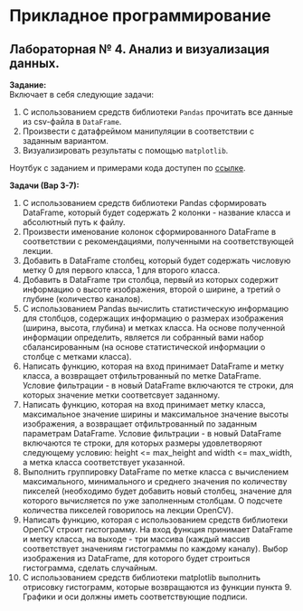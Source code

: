 # Прикладное программирование

## Лабораторная № 4. Анализ и визуализация данных.

__Задание:__  
Включает в себя следующие задачи:
1. С использованием средств библиотеки `Pandas` прочитать все данные из csv-файла в `DataFrame`.
2. Произвести с датафреймом манипуляции в соответствии с заданным вариантом.
3. Визуализировать результаты с помощью `matplotlib`.

Ноутбук с заданием и примерами кода доступен по [ссылке](https://colab.research.google.com/drive/1fcN8IZ5xz83-YWxvEim9nzr2kX75-m4I?usp=sharing#scrollTo=pNohKymloZ4P).

__Задачи (Вар 3-7):__
1. С использованием средств библиотеки Pandas сформировать DataFrame, который будет содержать 2 колонки - название класса и абсолютный путь к файлу.
2. Произвести именование колонок сформированного DataFrame в соответствии с рекомендациями, полученными на соответствующей лекции.
3. Добавить в DataFrame столбец, который будет содержать числовую метку 0 для первого класса, 1 для второго класса.
4. Добавить в DataFrame три столбца, первый из которых содержит информацию о высоте изображения, второй о ширине, а третий о глубине (количество каналов).
5. С использованием Pandas вычислить статистическую информацию для столбцов, содержащих информацию о размерах изображения (ширина, высота, глубина) и метках класса. На основе полученной информации определить, является ли собранный вами набор сбалансированным (на основе статистической информации о столбце с метками класса).
6. Написать функцию, которая на вход принимает DataFrame и метку класса, а возвращает отфильтрованный по метке DataFrame. Условие фильтрации - в новый DataFrame включаются те строки, для которых значение метки соответсвует заданному.
7. Написать функцию, которая на вход принимает метку класса, максимальное значение ширины и максимальное значение высоты изображения, а возвращает отфильтрованный по заданным параметрам DataFrame. Условие фильтрации - в новый DataFrame включаются те строки, для которых размеры удовлетворяют следующему условию: height <= max_height and width <= max_width, а метка класса соответствует указанной.
8. Выполнить группировку DataFrame по метке класса с вычислением максимального, минимального и среднего значения по количеству пикселей (необходимо будет добавить новый столбец, значение для которого вычисляется по уже заполненным столбцам. О подсчете количества пикселей говорилось на лекции OpenCV).
9. Написать функцию, которая с использованием средств библиотеки OpenCV строит гистограмму. На вход функция принимает DataFrame и метку класса, на выходе - три массива (каждый массив соответствует значениям гистограммы по каждому каналу). Выбор изображения из DataFrame, для которого будет строиться гистограмма, сделать случайным.
10. С использованием средств библиотеки matplotlib выполнить отрисовку гистограмм, которые возвращаются из функции пункта 9. Графики и оси должны иметь соответствующие подписи.

